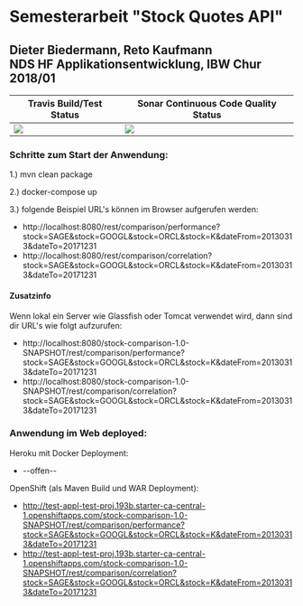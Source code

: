 # Semesterarbeit "Stock Quotes API"
## Dieter Biedermann, Reto Kaufmann </br>NDS HF Applikationsentwicklung, IBW Chur 2018/01



| Travis Build/Test Status | Sonar Continuous Code Quality Status |
|---|---|
| <a href="https://travis-ci.org/ibwgr/stock-comparison" target="_blank"><img src="https://travis-ci.org/ibwgr/stock-comparison.svg?branch=master"/></a> | <a href="https://sonarcloud.io/dashboard?id=groupId%3Astock-comparison" target="_blank"><img src="https://sonarcloud.io/api/badges/gate?key=groupId:stock-comparison"/></a> |


### Schritte zum Start der Anwendung:

1.) mvn clean package

2.) docker-compose up

3.) folgende Beispiel URL's können im Browser aufgerufen werden:
* http://localhost:8080/rest/comparison/performance?stock=SAGE&stock=GOOGL&stock=ORCL&stock=K&dateFrom=20130313&dateTo=20171231
* http://localhost:8080/rest/comparison/correlation?stock=SAGE&stock=GOOGL&stock=ORCL&stock=K&dateFrom=20130313&dateTo=20171231


#### Zusatzinfo
Wenn lokal ein Server wie Glassfish oder Tomcat verwendet wird, dann sind dir URL's wie folgt aufzurufen:
* http://localhost:8080/stock-comparison-1.0-SNAPSHOT/rest/comparison/performance?stock=SAGE&stock=GOOGL&stock=ORCL&stock=K&dateFrom=20130313&dateTo=20171231
* http://localhost:8080/stock-comparison-1.0-SNAPSHOT/rest/comparison/correlation?stock=SAGE&stock=GOOGL&stock=ORCL&stock=K&dateFrom=20130313&dateTo=20171231

### Anwendung im Web deployed:

Heroku mit Docker Deployment:
* --offen--

OpenShift (als Maven Build und WAR Deployment): 
* http://test-appl-test-proj.193b.starter-ca-central-1.openshiftapps.com/stock-comparison-1.0-SNAPSHOT/rest/comparison/performance?stock=SAGE&stock=GOOGL&stock=ORCL&stock=K&dateFrom=20130313&dateTo=20171231
* http://test-appl-test-proj.193b.starter-ca-central-1.openshiftapps.com/stock-comparison-1.0-SNAPSHOT/rest/comparison/correlation?stock=SAGE&stock=GOOGL&stock=ORCL&stock=K&dateFrom=20130313&dateTo=20171231


